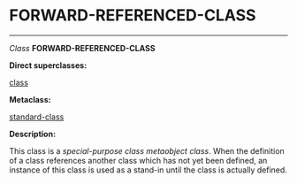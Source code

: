 FORWARD-REFERENCED-CLASS
========================

------------------------------------------------------------------------

*Class* **FORWARD-REFERENCED-CLASS**

**Direct superclasses:**

[class](/meta-object-protocol/class-class)

**Metaclass:**

[standard-class](/meta-object-protocol/class-standard-class)

**Description:**

This class is a *special-purpose class metaobject class*. When the definition of a class references another class which has not yet been defined, an instance of this class is used as a stand-in until the class is actually defined.
